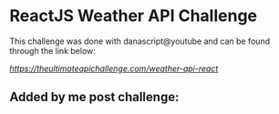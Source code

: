 #  ReactJS Weather API Challenge

 This challenge was done with danascript@youtube and can be found through the link below:
 
 *https://theultimateapichallenge.com/weather-api-react*
 
 ## Added by me post challenge:

 > 

 >
 
 
